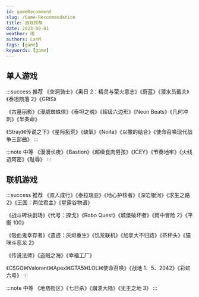 ```yaml
---
id: gameRecommend
slug: /Game-Recommendation
title: 游戏推荐
date: 2023-09-01
weather: 雨
authors: LanM
tags: [game]
keywords: [game]
---
```


## 单人游戏

:::success 推荐
《空洞骑士》《奥日 2：精灵与萤火意志》《蔚蓝》《潜水员戴夫》《泰坦陨落 2》《GRIS》

《古墓丽影》《漫威蜘蛛侠》《泰坦之魂》《超级六边形》《Neon Beats》《几何冲刺》《半条命》

《Stray》《传说之下》《星际拓荒》《缺氧》《Noita》《以撒的结合》《使命召唤现代战争三部曲》
:::

:::note 中等
《漫漫长夜》《Bastion》《超级食肉男孩》《ICEY》《节奏地牢》《火线迈阿密》《耻辱》
:::

## 联机游戏

:::success 推荐
《双人成行》《泰拉瑞亚》《地心护核者》《深岩银河》《求生之路 2》《王国：两位君主》《星露谷物语》

《战斗砖块剧场》《代号：探戈》《Robo Quest》《城堡破坏者》《雨中冒险 2》《平衡 100》

《吸血鬼幸存者》《遗迹：灰烬重生》《饥荒联机》《加拿大不归路》《茶杯头》《猫咪斗恶龙 2》

《传说法师》《盗贼之海》《幸福工厂》

《CSGO》《Valorant》《Apex》《GTA5》《LOL》《使命召唤》《战地 1、5、2042》《彩虹六号》
:::

:::note 中等
《地痞街区》《七日杀》《崩溃大陆》《无主之地 3》
:::
